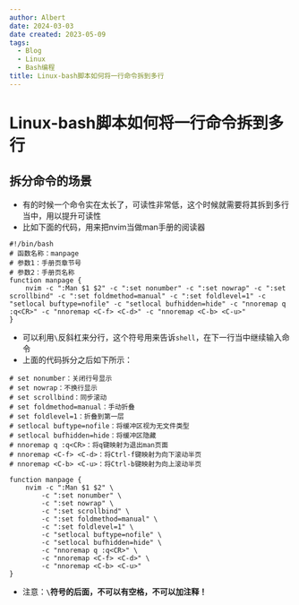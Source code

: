 ```yaml
---
author: Albert
date: 2024-03-03
date created: 2023-05-09
tags:
  - Blog
  - Linux
  - Bash编程
title: Linux-bash脚本如何将一行命令拆到多行
---
```


# Linux-bash脚本如何将一行命令拆到多行

## 拆分命令的场景

- 有的时候一个命令实在太长了，可读性非常低，这个时候就需要将其拆到多行当中，用以提升可读性
- 比如下面的代码，用来把nvim当做man手册的阅读器

```shell
#!/bin/bash
# 函数名称：manpage
# 参数1：手册页章节号
# 参数2：手册页名称
function manpage {
    nvim -c ":Man $1 $2" -c ":set nonumber" -c ":set nowrap" -c ":set scrollbind" -c ":set foldmethod=manual" -c ":set foldlevel=1" -c "setlocal buftype=nofile" -c "setlocal bufhidden=hide" -c "nnoremap q :q<CR>" -c "nnoremap <C-f> <C-d>" -c "nnoremap <C-b> <C-u>"
}
```

- 可以利用`\`反斜杠来分行，这个符号用来告诉`shell`，在下一行当中继续输入命令
- 上面的代码拆分之后如下所示：

```shell
# set nonumber：关闭行号显示
# set nowrap：不换行显示
# set scrollbind：同步滚动
# set foldmethod=manual：手动折叠
# set foldlevel=1：折叠到第一层
# setlocal buftype=nofile：将缓冲区视为无文件类型
# setlocal bufhidden=hide：将缓冲区隐藏
# nnoremap q :q<CR>：将q键映射为退出man页面
# nnoremap <C-f> <C-d>：将Ctrl-f键映射为向下滚动半页
# nnoremap <C-b> <C-u>：将Ctrl-b键映射为向上滚动半页

function manpage {
    nvim -c ":Man $1 $2" \
        -c ":set nonumber" \
        -c ":set nowrap" \
        -c ":set scrollbind" \
        -c ":set foldmethod=manual" \
        -c ":set foldlevel=1" \
        -c "setlocal buftype=nofile" \
        -c "setlocal bufhidden=hide" \
        -c "nnoremap q :q<CR>" \
        -c "nnoremap <C-f> <C-d>" \
        -c "nnoremap <C-b> <C-u>"
}
```

- 注意：**`\`符号的后面，不可以有空格，不可以加注释！**
